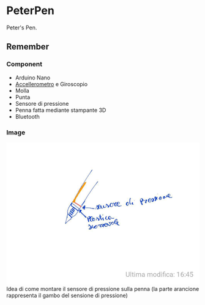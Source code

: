 # PeterPen
Peter's Pen.

## Remember
### Component
- Arduino Nano
- [Accellerometro](https://www.amazon.it/Aukru-MPU-6050-Giroscopio-Accelerometro-Arduino/dp/B00PL70P7K/ref=sr_1_1?ie=UTF8&qid=1544976248&sr=8-1&keywords=accellerometro) e Giroscopio
- Molla
- Punta
- Sensore di pressione
- Penna fatta mediante stampante 3D
- Bluetooth


### Image

![Image](img/penna.jpg)
Idea di come montare il sensore di pressione sulla penna (la parte arancione rappresenta il gambo del sensione di pressione)
